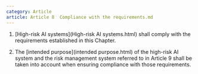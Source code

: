 ```yaml
---
category: Article
article: Article 8  Compliance with the requirements.md
---
```


1. [High-risk AI systems](High-risk AI systems.html) shall comply with the requirements established in this Chapter.

2. The [intended purpose](intended purpose.html) of the high-risk AI system and the risk management system referred to in Article 9 shall be taken into account when ensuring compliance with those requirements.